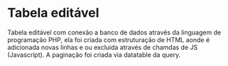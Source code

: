 # Tabela editável

Tabela editável com conexão a banco de dados através da linguagem de programação PHP, ela foi criada com estruturação de HTML aonde é adicionada novas linhas e ou excluida através de chamdas de JS (Javascript). A paginação foi criada via datatable da query.
